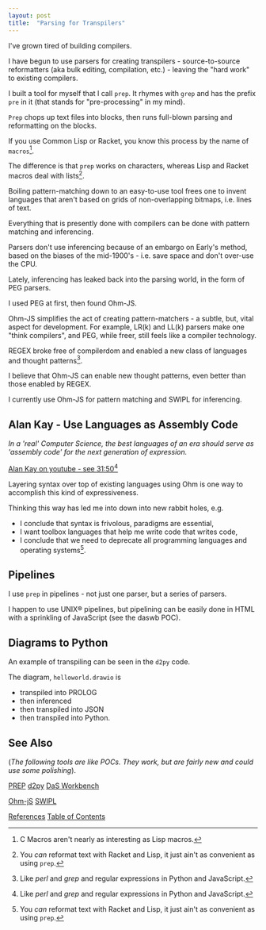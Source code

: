 ```yaml
---
layout: post
title:  "Parsing for Transpilers"
---
```

I've grown tired of building compilers.

I have begun to use parsers for creating transpilers - source-to-source reformatters (aka bulk editing, compilation, etc.) - leaving the "hard work" to existing compilers.

I built a tool for myself that I call `prep`.  It rhymes with `grep` and has the prefix `pre` in it (that stands for "pre-processing" in my mind).

`Prep` chops up text files into blocks, then runs full-blown parsing and reformatting on the blocks.

If you use Common Lisp or Racket, you know this process by the name of `macros`[^3].

[^3]: C Macros aren't nearly as interesting as Lisp macros.

The difference is that `prep` works on characters, whereas Lisp and Racket macros deal with lists[^1].

[^1]: You *can* reformat text with Racket and Lisp, it just ain't as convenient as using `prep`.

Boiling pattern-matching down to an easy-to-use tool frees one to invent languages that aren't based on grids of non-overlapping bitmaps, i.e. lines of text.

Everything that is presently done with compilers can be done with pattern matching and inferencing.

Parsers don't use inferencing because of an embargo on Early's method, based on the biases of the mid-1900's - i.e. save space and don't over-use the CPU.

Lately, inferencing has leaked back into the parsing world, in the form of PEG parsers.

I used PEG at first, then found Ohm-JS.  

Ohm-JS simplifies the act of creating pattern-matchers - a subtle, but, vital aspect for development.  For example, LR(k) and LL(k) parsers make one "think compilers", and PEG, while freer, still feels like a compiler technology.

REGEX broke free of compilerdom and enabled a new class of languages and thought patterns[^2].

[^2]: Like *perl* and *grep* and regular expressions in Python and JavaScript.

I believe that Ohm-JS can enable new thought patterns, even better than those enabled by REGEX.

I currently use Ohm-JS for pattern matching and SWIPL for inferencing.

## Alan Kay - Use Languages as Assembly Code

*In a 'real' Computer Science, the best languages of an era should serve as 'assembly code' for the next generation of expression.*

[Alan Kay on youtube - see 31:50](https://www.youtube.com/watch?v=fhOHn9TClXY&t=859s)[^2]


[^2]: Thanks to Rajiv Abraham for sending me this clip.

Layering syntax over top of existing languages using Ohm is one way to accomplish this kind of expressiveness.

Thinking this way has led me into down into new rabbit holes, e.g.
- I conclude that syntax is frivolous, paradigms are essential,
- I want toolbox languages that help me write code that writes code,
- I conclude that we need to deprecate all programming languages and operating systems[^1].
 
[^1]: 11th Rule: Programming Languages are IDE wannabes.

## Pipelines
I use `prep` in pipelines - not just one parser, but a series of parsers.

I happen to use UNIX® pipelines, but pipelining can be easily done in HTML with a sprinkling of JavaScript (see the daswb POC).
## Diagrams to Python
An example of transpiling can be seen in the `d2py` code.

The diagram, `helloworld.drawio` is 
- transpiled into PROLOG
- then inferenced
- then transpiled into JSON
- then transpiled into Python.
## See Also
(*The following tools are like POCs.  They work, but are fairly new and could use some polishing*).

[PREP](https://www.youtube.com/watch?v=-I-KQjC0oBY)
[d2py](https://guitarvydas.github.io/2022/01/25/Diagram-to-Python-Transpiler.html)
[DaS Workbench](https://guitarvydas.github.io/2021/07/30/Parsing-Diagrams-DaS-Workbench-Overview.html)

[Ohm-jS](https://github.com/harc/ohm)
[SWIPL](https://www.swi-prolog.org)

[References](https://guitarvydas.github.io/2021/01/14/References.html)
[Table of Contents](https://guitarvydas.github.io/2021/12/10/Table-of-Contents-Dec-01-2021.html)

<script src="https://utteranc.es/client.js" 
        repo="guitarvydas/guitarvydas.github.io" 
        issue-term="pathname" 
        theme="github-light" 
        crossorigin="anonymous" 
        async> 
</script> 
